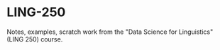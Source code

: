 # LING-250
Notes, examples, scratch work from the "Data Science for Linguistics" (LING 250) course.
